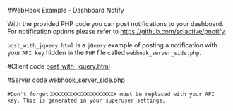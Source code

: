 #WebHook Example - Dashboard Notify

With the provided PHP code you can post notifications to your dashboard. For notification options please refer to https://github.com/sciactive/pnotify.

``post_with_jquery.html`` is a ``jQuery`` example of posting a notification with your ``API key`` hidden in the ``PHP`` file called ``webhook_server_side.php``.

#Client code
[post_with_jquery.html](https://github.com/moeiscool/CloudChat-docs/blob/master/examples/WebHook%20Example%20-%20Dashboard%20Notify/post_with_jquery.html)

#Server code
[webhook_server_side.php](https://github.com/moeiscool/CloudChat-docs/blob/master/examples/WebHook%20Example%20-%20Dashboard%20Notify/webhook_server_side.php)

``#Don't forget``
``XXXXXXXXXXXXXXXXXXXXX must be replaced with your API key. This is generated in your superuser settings.``